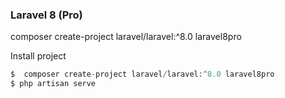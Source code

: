 ### Laravel 8 (Pro)

composer create-project laravel/laravel:^8.0 laravel8pro

Install project 
```php 
$  composer create-project laravel/laravel:^8.0 laravel8pro
$ php artisan serve
```


